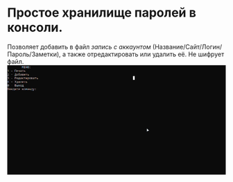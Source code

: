 # Простое хранилище паролей в консоли.
Позволяет добавить в файл *запись с аккаунтом* (Название/Сайт/Логин/Пароль/Заметки), а также отредактировать или удалить её.
Не шифрует файл.
![gif](gif.gif)
